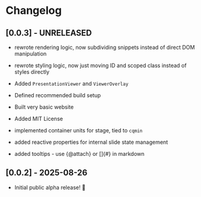# Changelog

## [0.0.3] - UNRELEASED

- rewrote rendering logic, now subdividing snippets instead of direct DOM manipulation
- rewrote styling logic, now just moving ID and scoped class instead of styles directly

- Added `PresentationViewer` and `ViewerOverlay`
- Defined recommended build setup
- Built very basic website
- Added MIT License

- implemented container units for stage, tied to `cqmin`
- added reactive properties for internal slide state management
- added tooltips - use {@attach} or []{#} in markdown

## [0.0.2] - 2025-08-26

- Initial public alpha release! 🎉
